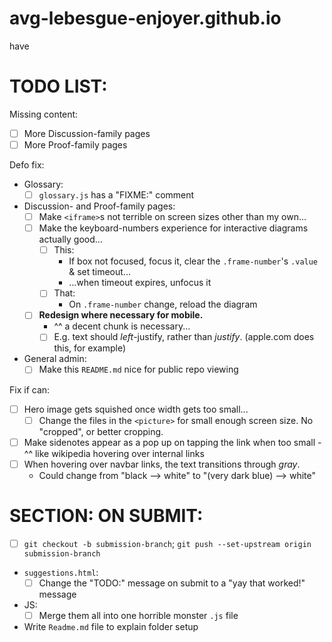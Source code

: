 # avg-lebesgue-enjoyer.github.io
have



# TODO LIST:

Missing content:
  - [ ] More Discussion-family pages
  - [ ] More Proof-family pages

Defo fix:
  - Glossary:
    - [ ] `glossary.js` has a "FIXME:" comment
  - Discussion- and Proof-family pages:
    - [ ] Make `<iframe>`s not terrible on screen sizes other than my own...
    - [ ] Make the keyboard-numbers experience for interactive diagrams actually good...
      - [ ] This:
        - If box not focused, focus it, clear the `.frame-number`'s `.value` & set timeout...
        - ...when timeout expires, unfocus it
      - [ ] That:
        - On `.frame-number` change, reload the diagram
    - [ ] **Redesign where necessary for mobile.**
        - ^^ a decent chunk is necessary...
        - [ ] E.g. text should *left*-justify, rather than *justify*. (apple.com does this, for example)
  - General admin:
    - [ ] Make this `README.md` nice for public repo viewing

Fix if can:
  - [ ] Hero image gets squished once width gets too small...
    - [ ] Change the files in the `<picture>` for small enough screen size. No "cropped", or better cropping.
  - [ ] Make sidenotes appear as a pop up on tapping the link when too small
        - ^^ like wikipedia hovering over internal links
  - [ ] When hovering over navbar links, the text transitions through *gray*. 
    - Could change from "black --> white" to "(very dark blue) --> white"



# SECTION: ON SUBMIT:
  - [ ] `git checkout -b submission-branch`; `git push --set-upstream origin submission-branch`
  - `suggestions.html`:
    - [ ] Change the "TODO:" message on submit to a "yay that worked!" message
  - JS:
    - [ ] Merge them all into one horrible monster `.js` file
  - Write `Readme.md` file to explain folder setup
